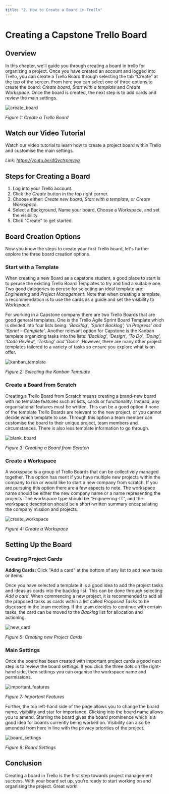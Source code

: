 ```yaml
---
title: "2. How to Create a Board in Trello"
---
```


# Creating a Capstone Trello Board

## Overview

In this chapter, we'll guide you through creating a board in trello for organizing a project. Once you have created an account and logged into Trello, you can create a Trello Board through selecting the tab “Create” at the top of the screen. From here you can select one of three options to create the board: *Create board*, *Start with a template* and *Create Workspace*. Once the board is created, the next step is to add cards and review the main settings.

![create_board](../../../../../public/img_trello_training/c2_create.png)

_Figure 1: Create a Trello Board_

## Watch our Video Tutorial

Watch our video tutorial to learn how to create a project board within Trello and customise the main settings. 

*Link: https://youtu.be/4Qvctrpmveg*

## Steps for Creating a Board

1. Log into your Trello account.
2. Click the *Create* button in the top right corner.
3. Choose either: *Create new board, Start with a template, or Create Workspace*. 
3. Select a Background, Name your board, Choose a Workspace, and set the visibility. 
4. Click "Create" to get started.

## Board Creation Options

Now you know the steps to create your first Trello board, let's further explore the three board creation options. 

### Start with a Template

When creating a new Board as a capstone student, a good place to start is to peruse the existing Trello Board Templates to try and find a suitable one. Two good categories to peruse for selecting an ideal template are: *Engineering* and *Project Management*. Note that when creating a template, a recommendation is to use the cards as a guide and set the visibility to *Workspace*.

For working in a Capstone company there are two Trello Boards that are good general templates. One is the Trello Agile Sprint Board Template which is divided into four lists being: _‘Backlog’, ‘Sprint Backlog’, ‘In Progress’ and ‘Sprint – Complete’_. Another relevant option for Capstone is the Kanban template organizing tasks into the lists: _‘Backlog’, ‘Design’, ‘To Do’, ‘Doing’, ‘Code Review’, ‘Testing’ and ‘Done’_. However, there are many other project templates tailored to a variety of tasks so ensure you explore what is on offer.

![kanban_template](../../../../../public/img_trello_training/c2_template.png)

_Figure 2: Selecting the Kanban Template_

### Create a Board from Scratch

Creating a Trello Board from Scratch means creating a brand-new board with no template features such as lists, cards or functionality. Instead, any organisational features must be written. This can be a good option if none of the template Trello Boards are relevant to the new project, or you cannot decide which template to use. Through this option a team member can customise the board to their unique project, team members and circumstances. There is also less template information to go through. 

![blank_board](../../../../../public/img_trello_training/c2_blankboard.png)

_Figure 3: Creating a Board from Scratch_

### Create a Workspace

A workspace is a group of Trello Boards that can be collectively managed together. This option has merit if you have multiple new projects within the company to run or would like to start a new company from scratch. If you are pursuing this option there are a few aspects to note. The workspace name should be either the new company name or a name representing the projects. The workspace type should be “Engineering-IT”, and the workspace description should be a short-written summary encapsulating the company mission and projects. 

![create_workspace](../../../../../public/img_trello_training/c2_workspace.png)

_Figure 4: Create a Workspace_

## Setting Up the Board

### Creating Project Cards

**Adding Cards:** Click "Add a card" at the bottom of any list to add new tasks or items.

Once you have selected a template it is a good idea to add the project tasks and ideas as cards into the backlog list. This can be done through selecting *Add a card*. When commencing a new project, it is recommended to add all the proposed tasks as cards within a list called *Proposed Tasks* to be discussed in the team meeting. If the team decides to continue with certain tasks, the card can be moved to the *Backlog* list for allocation and actioning.

![new_card](../../../../../public/img_trello_training/c2_newcard.png)

_Figure 5: Creating new Project Cards_

### Main Settings
Once the board has been created with important project cards a good next step is to review the board settings. If you click the three dots on the right-hand side, then settings you can organise the workspace name and permissions. 

![important_features](../../../../../public/img_trello_training/c2_features.png)

_Figure 7: Important Features_

Further, the top left-hand side of the page allows you to change the board name, visibility and star for importance. Clicking into the board name allows you to amend. Starring the board gives the board prominence which is a good idea for boards currently being worked on. Visibility can also be amended from here in line with the privacy priorities of the project.

![board_settings](../../../../../public/img_trello_training/c2_boardsettings.png)

_Figure 8: Board Settings_


## Conclusion

Creating a board in Trello is the first step towards project management success. With your board set up, you're ready to start working on and organising the project. Great work! 